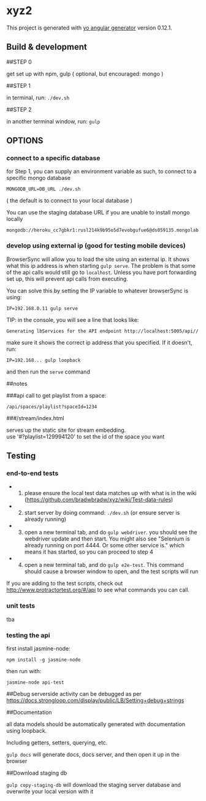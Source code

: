 # xyz2

This project is generated with [yo angular generator](https://github.com/yeoman/generator-angular)
version 0.12.1.

## Build & development


##STEP 0

get set up with npm, gulp ( optional, but encouraged: mongo )

##STEP 1

in terminal, run: `./dev.sh`

##STEP 2

in another terminal window, run: `gulp`

## OPTIONS

### connect to a specific database
for Step 1, you can supply an environment variable as such, to connect to a specific mongo database

`MONGODB_URL=DB_URL ./dev.sh`

( the default is to connect to your local database )

You can use the staging database URL if you are unable to install mongo locally
```
mongodb://heroku_cc7gbkr1:rusl214k9b95o5d7evobgufue6@ds059135.mongolab.com:59135/heroku_cc7gbkr1
```

### develop using external ip (good for testing mobile devices)

BrowserSync will allow you to load the site using an external ip. It shows what this ip address is when starting `gulp serve`.  The problem is that some of the api calls would still go to `localhost`.  Unless you have port forwarding set up, this will prevent api calls from executing.

You can solve this by setting the IP variable to whatever browserSync is using:

```
IP=192.168.0.11 gulp serve
```

TIP: in the console, you will see a line that looks like:
```
Generating lbServices for the API endpoint http://localhost:5005/api//
```

make sure it shows the correct ip address that you specified.  If it doesn't, run: 

```
IP=192.168... gulp loopback
```
and then run the `serve` command



##notes

###api call to get playlist from a space:

`/api/spaces/playlist?spaceId=1234`

###/stream/index.html

serves up the static site for stream embedding.  
use '#?playlist=129994120' to set the id of the space you want


## Testing

### end-to-end tests

- 1) please ensure the local test data matches up with what is in the wiki (https://github.com/bradwbradw/xyz/wiki/Test-data-rules)

- 2) start server by doing command: `./dev.sh` (or ensure server is already running)
  
- 3) open a new terminal tab, and do `gulp webdriver`.  you should see the webdriver update and then start. You might also see  "Selenium is already running on port 4444. Or some other service is." which means it has started, so you can proceed to step 4

- 4) open a new terminal tab, and do `gulp e2e-test`. This command should cause a browser window to open, and the test scripts will run

If you are adding to the test scripts, check out http://www.protractortest.org/#/api to see what commands you can call.

### unit tests
tba

### testing the api

first install jasmine-node:

`npm install -g jasmine-node`

then run with:

`jasmine-node api-test`

##Debug
serverside activity can be debugged as per https://docs.strongloop.com/display/public/LB/Setting+debug+strings

##Documentation

all data models should be automatically generated with documentation using loopback.

Including getters, setters, querying, etc.

`gulp docs` will generate docs, docs server, and then open it up in the browser

##Download staging db

`gulp copy-staging-db` will download the staging server database and overwrite your local version with it
